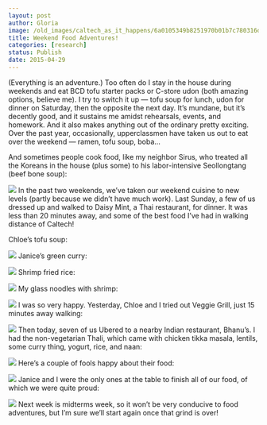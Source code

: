 ```yaml
---
layout: post
author: Gloria
image: /old_images/caltech_as_it_happens/6a0105349b8251970b01b7c780316d970b.jpg
title: Weekend Food Adventures!
categories: [research]
status: Publish
date: 2015-04-29
---
```



(Everything is an adventure.) Too often do I stay in the house during weekends and eat BCD tofu starter packs or C-store udon (both amazing options, believe me). I try to switch it up — tofu soup for lunch, udon for dinner on Saturday, then the opposite the next day. It’s mundane, but it’s decently good, and it sustains me amidst rehearsals, events, and homework. And it also makes anything out of the ordinary pretty exciting. Over the past year, occasionally, upperclassmen have taken us out to eat over the weekend — ramen, tofu soup, boba…

And sometimes people cook food, like my neighbor Sirus, who treated all the Koreans in the house (plus some) to his labor-intensive Seollongtang (beef bone soup):

![](/old_images/caltech_as_it_happens/6a0105349b8251970b01bb08243697970d.jpg)
In the past two weekends, we’ve taken our weekend cuisine to new levels (partly because we didn’t have much work). Last Sunday, a few of us dressed up and walked to Daisy Mint, a Thai restaurant, for dinner. It was less than 20 minutes away, and some of the best food I’ve had in walking distance of Caltech! 

Chloe’s tofu soup:

![](/old_images/caltech_as_it_happens/6a0105349b8251970b01b8d109b286970c.jpg)
Janice’s green curry:

![](/old_images/caltech_as_it_happens/6a0105349b8251970b01b8d109b298970c.jpg)
Shrimp fried rice:

![](/old_images/caltech_as_it_happens/6a0105349b8251970b01bb082436c3970d.jpg)
My glass noodles with shrimp:

![](/old_images/caltech_as_it_happens/6a0105349b8251970b01b7c7803102970b.jpg)
I was so very happy. Yesterday, Chloe and I tried out Veggie Grill, just 15 minutes away walking:

![](/old_images/caltech_as_it_happens/6a0105349b8251970b01b7c7803116970b.jpg)
Then today, seven of us Ubered to a nearby Indian restaurant, Bhanu’s. I had the non-vegetarian Thali, which came with chicken tikka masala, lentils, some curry thing, yogurt, rice, and naan:

![](/old_images/caltech_as_it_happens/6a0105349b8251970b01b7c7803124970b.jpg)
Here’s a couple of fools happy about their food:

![](/old_images/caltech_as_it_happens/6a0105349b8251970b01b7c7803144970b.jpg)
Janice and I were the only ones at the table to finish all of our food, of which we were quite proud:

![](/old_images/caltech_as_it_happens/6a0105349b8251970b01b8d109b2dc970c.jpg)
Next week is midterms week, so it won’t be very conducive to food adventures, but I’m sure we’ll start again once that grind is over!

